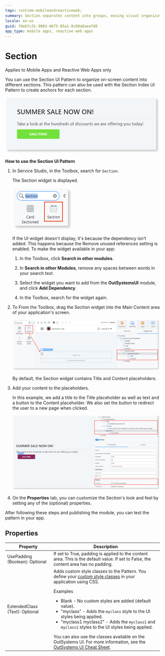 ```yaml
---
tags: runtime-mobileandreactiveweb;  
summary: Section separates content into groups, easing visual organization.
locale: en-us
guid: f8eb7c31-9003-4675-85a1-8c09a8aeafd8
app_type: mobile apps, reactive web apps
---
```


# Section

<div class="info" markdown="1">

Applies to Mobile Apps and Reactive Web Apps only

</div>

You can use the Section UI Pattern to organize on-screen content into different sections. This pattern can also be used with the Section Index UI Pattern to create anchors for each section.

![](<images/section-5-ss.png>)

**How to use the Section UI Pattern**

1. In Service Studio, in the Toolbox, search for `Section`.
  
    The Section widget is displayed.

    ![](<images/section-1-ss.png>) 

    If the UI widget doesn't display, it's because the dependency isn't added. This happens because the Remove unused references setting is enabled. To make the widget available in your app:

    1. In the Toolbox, click **Search in other modules**.

    1. In **Search in other Modules**, remove any spaces between words in your search text.
    
    1. Select the widget you want to add from the **OutSystemsUI** module, and click **Add Dependency**. 
    
    1. In the Toolbox, search for the widget again.

1. To From the Toolbox, drag the Section widget into the Main Content area of your application's screen.

    ![](<images/section-2-ss.png?width=800>)

    By default, the Section widget contains Title and Content placeholders.

1. Add your content to the placeholders.

    In this example, we add a title to the Title placeholder as well as  text and a button to the Content placeholder. We also set the button to redirect the user to a new page when clicked.

    ![](<images/section-3-ss.png?width=800>)

1. On the **Properties** tab, you can customize the Section's look and feel by setting any of the (optional) properties.

After following these steps and publishing the module, you can test the pattern in your app.

## Properties

| Property                       | Description                                                                                                                                                                                                                                                                                                                                                                                                                                                                                                                                                                                                            |
|--------------------------------|------------------------------------------------------------------------------------------------------------------------------------------------------------------------------------------------------------------------------------------------------------------------------------------------------------------------------------------------------------------------------------------------------------------------------------------------------------------------------------------------------------------------------------------------------------------------------------------------------------------------|
| UsePadding (Boolean): Optional | If set to True, padding is applied to the content area. This is the default value. If set to False, the content area has no padding.                                                                                                                                                                                                                                                                                                                                                                                                                                                                                   |
| ExtendedClass (Text): Optional | Adds custom style classes to the Pattern. You define your [custom style classes](../../../look-feel/css.md) in your application using CSS. <p>Examples <ul><li>Blank - No custom styles are added (default value).</li><li>"myclass" - Adds the ``myclass`` style to the UI styles being applied.</li><li>"myclass1 myclass2" - Adds the ``myclass1`` and ``myclass2`` styles to the UI styles being applied.</li></ul></p>You can also use the classes available on the OutSystems UI. For more information, see the [OutSystems UI Cheat Sheet](https://outsystemsui.outsystems.com/OutSystemsUIWebsite/CheatSheet). |
